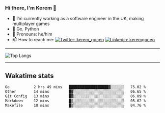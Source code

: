 ### Hi there, I'm Kerem 👋

- 🔭 I’m currently working as a software engineer in the UK, making multiplayer games
- :seedling: Go, Python
- :man: Pronouns: he/him
- 📫 How to reach me: [![Twitter: kerem_gocen](https://img.shields.io/twitter/follow/kerem_gocen?style=social)](https://twitter.com/kerem_gocen)
[![Linkedin: keremgocen](https://img.shields.io/badge/kerem-linkedin-blue?style=flat-square&logo=Linkedin&logoColor=white&link=https://www.linkedin.com/in/keremgocen/)](https://www.linkedin.com/in/keremgocen/)
<!--
**keremgocen/keremgocen** is a ✨ _special_ ✨ repository because its `README.md` (this file) appears on your GitHub profile.

Here are some ideas to get you started:

- 🔭 I’m currently working on ...
- 🌱 I’m currently learning ...
- 👯 I’m looking to collaborate on ...
- 🤔 I’m looking for help with ...
- 💬 Ask me about ...
- 📫 How to reach me: ...
- 😄 Pronouns: ...
- ⚡ Fun fact: ...
-->

---

![Top Langs](https://github-readme-stats.vercel.app/api/top-langs/?username=keremgocen&layout=compact)

---

## Wakatime stats

<!--START_SECTION:waka-->

```txt
Go           2 hrs 49 mins   ██████████████████▓░░░░░░   75.02 %
Other        14 mins         █▓░░░░░░░░░░░░░░░░░░░░░░░   06.65 %
Git Config   13 mins         █▓░░░░░░░░░░░░░░░░░░░░░░░   06.09 %
Markdown     12 mins         █▒░░░░░░░░░░░░░░░░░░░░░░░   05.62 %
Makefile     10 mins         █▒░░░░░░░░░░░░░░░░░░░░░░░   04.76 %
```

<!--END_SECTION:waka-->
